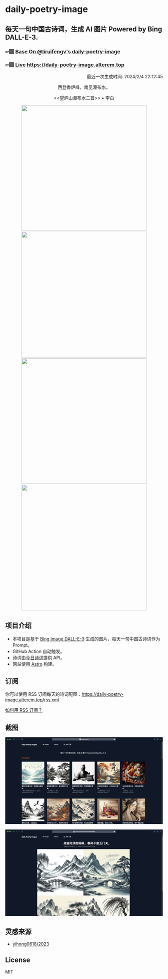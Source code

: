 
# daily-poetry-image

## 每天一句中国古诗词，生成 AI 图片 Powered by Bing DALL-E-3.

### 👉🏽 [Base On @liruifengv's daily-poetry-image](https://github.com/liruifengv/daily-poetry-image)

### 👉🏽 [Live](https://daily-poetry-image.alterem.top/) https://daily-poetry-image.alterem.top

<p align="right">
  最近一次生成时间: 2024/2/4 22:12:45
</p>
<p align="center">
西登香炉峰，南见瀑布水。
</p>
<p align="center">
<<望庐山瀑布水二首>> • 李白
</p>
<p align="center">
<img src="https://tse2.mm.bing.net/th/id/OIG2..BpFXj_ViipkySjivNHS" height="400" width="400" />
<img src="https://tse3.mm.bing.net/th/id/OIG2.danyq7QTgQwNSPUxBgkG" height="400" width="400" />
<img src="https://tse4.mm.bing.net/th/id/OIG2.b4zuQHa4u3mJJf9AEcJx" height="400" width="400" />
<img src="https://tse2.mm.bing.net/th/id/OIG2.5za7wgVQRWvSESaT80Fo" height="400" width="400" />
</p>

## 项目介绍

-   本项目是基于 [Bing Image DALL-E-3](https://www.bing.com/images/create) 生成的图片，每天一句中国古诗词作为 Prompt。
-   GitHub Action 自动触发。
-   诗词由[今日诗词](https://www.jinrishici.com/)提供 API。
-   网站使用 [Astro](https://astro.build) 构建。

## 订阅

你可以使用 RSS 订阅每天的诗词配图：https://daily-poetry-image.alterem.top/rss.xml

[如何用 RSS 订阅？](https://zhuanlan.zhihu.com/p/55026716)

## 截图

![图片列表](./screenshots/Snipaste_2023-12-28_21-00-26.png)

![图片详情](./screenshots/Snipaste_2023-12-28_21-00-53.png)

## 灵感来源

-   [yihong0618/2023](https://github.com/yihong0618/2023)

## License

MIT

